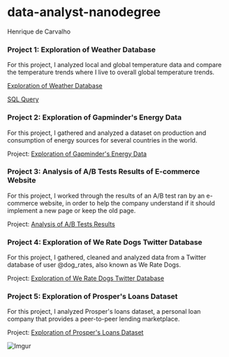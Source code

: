 # data-analyst-nanodegree

Henrique de Carvalho

### Project 1: Exploration of Weather Database

For this project, I analyzed local and global temperature data and compare the temperature trends where I live to overall global temperature trends.

[Exploration of Weather Database](https://drive.google.com/open?id=1kZRJHGY7qFLXuI7FFl1wSaeysw7B5pAa)

[SQL Query](https://github.com/decarvalhohenrique/data-analyst-nanodegree/tree/master/project1)

### Project 2: Exploration of Gapminder's Energy Data

For this project, I gathered and analyzed a dataset on production and consumption of energy sources for several countries in the world.

Project: [Exploration of Gapminder's Energy Data](https://github.com/decarvalhohenrique/data-analyst-nanodegree/tree/master/project2)

### Project 3: Analysis of A/B Tests Results of E-commerce Website

For this project, I worked through the results of an A/B test ran by an e-commerce website, in order to help the company understand if it should implement a new page or keep the old page.

Project: [Analysis of A/B Tests Results](https://github.com/decarvalhohenrique/data-analyst-nanodegree/tree/master/project3)

### Project 4: Exploration of We Rate Dogs Twitter Database

For this project, I gathered, cleaned and analyzed data from a Twitter database of user @dog_rates, also known as We Rate Dogs.

Project: [Exploration of We Rate Dogs Twitter Database](https://github.com/decarvalhohenrique/data-analyst-nanodegree/tree/master/project4)

### Project 5: Exploration of Prosper's Loans Dataset

For this project, I analyzed Prosper's loans dataset, a personal loan company that provides a peer-to-peer lending marketplace.

Project: [Exploration of Prosper's Loans Dataset](https://github.com/decarvalhohenrique/data-analyst-nanodegree/tree/master/project5)

![Imgur](https://i.imgur.com/o3nB1hu.jpg)
